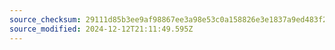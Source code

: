 ```yaml
---
source_checksum: 29111d85b3ee9af98867ee3a98e53c0a158826e3e1837a9ed483f271f56c6b58
source_modified: 2024-12-12T21:11:49.595Z
---
```


